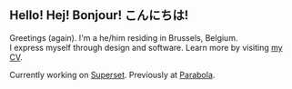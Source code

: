 ## Hello! Hej! Bonjour! こんにちは!

Greetings (again). I'm a he/him residing in Brussels, Belgium.  
I express myself through design and software. Learn more by visiting [my CV](https://cv.breitburg.com/).

Currently working on [Superset](https://superset.be). Previously at [Parabola](https://archive.ph/2hNft).
